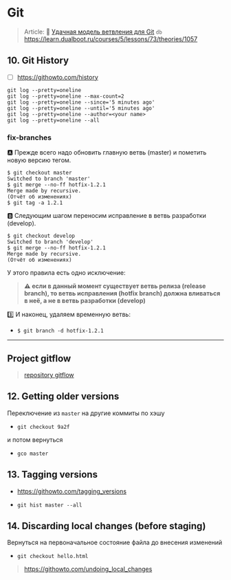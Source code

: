 # Git

> Article: :book: [Удачная модель ветвления для Git](https://habr.com/ru/post/106912/)
> `db` https://learn.dualboot.ru/courses/5/lessons/73/theories/1057

## 10. Git History

- [ ] https://githowto.com/history

```terminal
git log --pretty=oneline
git log --pretty=oneline --max-count=2
git log --pretty=oneline --since='5 minutes ago'
git log --pretty=oneline --until='5 minutes ago'
git log --pretty=oneline --author=<your name>
git log --pretty=oneline --all
```

### fix-branches

:a: Прежде всего надо обновить главную ветвь (master) и пометить новую версию тегом.

```terminal
$ git checkout master
Switched to branch 'master'
$ git merge --no-ff hotfix-1.2.1
Merge made by recursive.
(Отчёт об изменениях)
$ git tag -a 1.2.1
```

:b: Следующим шагом переносим исправление в ветвь разработки (develop).

```terminal
$ git checkout develop
Switched to branch 'develop'
$ git merge --no-ff hotfix-1.2.1
Merge made by recursive.
(Отчёт об изменениях)
```

У этого правила есть одно исключение: 

> **:warning: если в данный момент существует ветвь релиза (release branch), то ветвь исправления (hotfix branch) должна вливаться в неё, а не в ветвь разработки (develop)**

:three: И наконец, удаляем временную ветвь:

- `$ git branch -d hotfix-1.2.1`

---

## Project gitflow

> [repository gitflow](https://github.com/nvie/gitflow)

## 12. Getting older versions

Переключение из `master` на другие коммиты по хэшу

- `git checkout 9a2f`

и потом вернуться

- `gco master`

## 13. Tagging versions

- https://githowto.com/tagging_versions

- `git hist master --all`

## 14. Discarding local changes (before staging)

Вернуться на первоначальное состояние файла до внесения изменений

- `git checkout hello.html`

> https://githowto.com/undoing_local_changes
